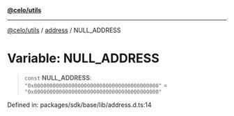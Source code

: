 [**@celo/utils**](../../README.md)

***

[@celo/utils](../../README.md) / [address](../README.md) / NULL\_ADDRESS

# Variable: NULL\_ADDRESS

> `const` **NULL\_ADDRESS**: `"0x0000000000000000000000000000000000000000"` = `"0x0000000000000000000000000000000000000000"`

Defined in: packages/sdk/base/lib/address.d.ts:14
